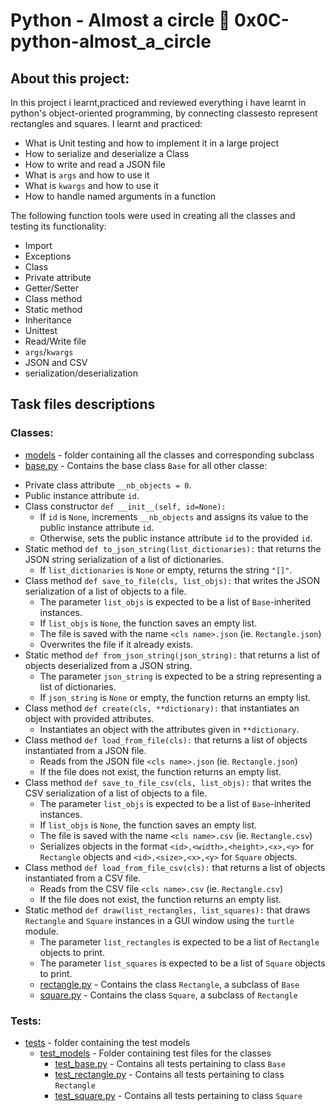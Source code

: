 # Python - Almost a circle :page_with_curl: 0x0C-python-almost_a_circle

## About this project:
In this project i learnt,practiced and reviewed everything i have learnt in python's
object-oriented programming, by connecting classesto represent rectangles and squares.
I learnt and practiced:
- What is Unit testing and how to implement it in a large project
- How to serialize and deserialize a Class
- How to write and read a JSON file
- What is `args` and how to use it
- What is `kwargs` and how to use it
- How to handle named arguments in a function

The following function tools were used in creating all the classes and testing its functionality:
- Import
- Exceptions
- Class
- Private attribute
- Getter/Setter
- Class method
- Static method
- Inheritance
- Unittest
- Read/Write file
- `args`/`kwargs`
- JSON and CSV
- serialization/deserialization
## Task files descriptions
### Classes:
- [models](models) - folder containing all the classes and corresponding subclass
- [base.py](models/base.py) - Contains the base class `Base` for all other classe:
* Private class attribute `__nb_objects = 0`.
* Public instance attribute `id`.
* Class constructor `def __init__(self, id=None):`
  * If `id` is `None`, increments `__nb_objects` and assigns its value to the
  public instance attribute `id`.
  * Otherwise, sets the public instance attribute `id` to the provided `id`.
* Static method `def to_json_string(list_dictionaries):` that returns the JSON
string serialization of a list of dictionaries.
  * If `list_dictionaries` is `None` or empty, returns the string `"[]"`.
* Class method `def save_to_file(cls, list_objs):` that writes the JSON
serialization of a list of objects to a file.
  * The parameter `list_objs` is expected to be a list of `Base`-inherited
  instances.
  * If `list_objs` is `None`, the function saves an empty list.
  * The file is saved with the name `<cls name>.json` (ie. `Rectangle.json`)
  * Overwrites the file if it already exists.
* Static method `def from_json_string(json_string):` that returns a list of
objects deserialized from a JSON string.
  * The parameter `json_string` is expected to be a string representing a
  list of dictionaries.
  * If `json_string` is `None` or empty, the function returns an empty list.
* Class method `def create(cls, **dictionary):` that instantiates an object with
provided attributes.
  * Instantiates an object with the attributes given in `**dictionary`.
* Class method `def load_from_file(cls):` that returns a list of objects
instantiated from a JSON file.
  * Reads from the JSON file `<cls name>.json` (ie. `Rectangle.json`)
  * If the file does not exist, the function returns an empty list.
* Class method `def save_to_file_csv(cls, list_objs):` that writes the CSV
serialization of a list of objects to a file.
  * The parameter `list_objs` is expected to be a list of `Base`-inherited
  instances.
  * If `list_objs` is `None`, the function saves an empty list.
  * The file is saved with the name `<cls name>.csv` (ie. `Rectangle.csv`)
  * Serializes objects in the format `<id>,<width>,<height>,<x>,<y>` for
  `Rectangle` objects and `<id>,<size>,<x>,<y>` for `Square` objects.
* Class method `def load_from_file_csv(cls):` that returns a list of objects
instantiated from a CSV file.
  * Reads from the CSV file `<cls name>.csv` (ie. `Rectangle.csv`)
  * If the file does not exist, the function returns an empty list.
* Static method `def draw(list_rectangles, list_squares):` that draws
`Rectangle` and `Square` instances in a GUI window using the `turtle` module.
  * The parameter `list_rectangles` is expected to be a list of `Rectangle`
  objects to print.
  * The parameter `list_squares` is expected to be a list of `Square` objects
  to print.
  * [rectangle.py](models/rectangle.py) - Contains the class `Rectangle`, a subclass of `Base`
  * [square.py](models/square.py) - Contains the class `Square`, a subclass of `Rectangle`

### Tests:
* [tests](tests) - folder containing the test models
  * [test_models](tests/test_models) - Folder containing test files for the classes
    * [test_base.py](tests/test_models/test_base.py) - Contains all tests pertaining to class `Base`
    * [test_rectangle.py](tests/test_models/test_rectangle.py) - Contains all tests pertaining to class `Rectangle`
    * [test_square.py](tests/test_models/test_square.py) - Contains all tests pertaining to class `Square`
